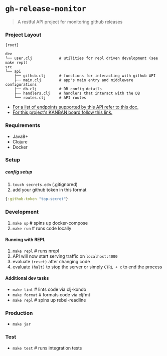 # `gh-release-monitor`

> A restful API project for monitoring github releases


### Project Layout

```
{root}

dev
└── user.clj            # utilities for repl driven development (see make repl)
src
└── api
    ├── github.clj      # functions for interacting with github API
    ├── main.clj        # app's main entry and middleware configurations       
    ├── db.clj          # DB config details
    ├── handlers.clj    # handlers that interact with the DB       
    └── routes.clj      # API routes
```

- [For a list of endpoints supported by this API refer to this doc.](./API.md)
- [For this project's KANBAN board follow this link.](https://github.com/dviramontes/gh-release-monitor/projects/1)

### Requirements

- Java8+
- Clojure
- Docker

### Setup

##### config setup
1. `touch secrets.edn` (.gitignored)
2. add your github token in this format
```clojure
{:github-token "top-secret"}
```

### Development

1. `make up` # spins up docker-compose
2. `make run` # runs code locally

#### Running with REPL

1. `make repl` # runs nrepl 
2. API will now start serving traffic on `localhost:4000`
3. evaluate `(reset)` after changing code
4. evaluate `(halt)` to stop the server or simply `CTRL + c` to end the process

#### Additional dev tasks

- `make lint` # lints code via clj-kondo
- `make format` # formats code via cljfmt
- `make repl` # spins up rebel-readline

### Production

- `make jar`

### Test

- `make test` # runs integration tests
